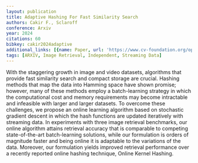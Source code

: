 ```yaml
---
layout: publication
title: Adaptive Hashing For Fast Similarity Search
authors: Cakir F., Sclaroff
conference: Arxiv
year: 2024
citations: 60
bibkey: cakir2024adaptive
additional_links: [{name: Paper, url: 'https://www.cv-foundation.org/openaccess/content_iccv_2015/papers/Cakir_Adaptive_Hashing_for_ICCV_2015_paper.pdf'}]
tags: [ARXIV, Image Retrieval, Independent, Streaming Data]
---
```

With the staggering growth in image and video datasets,
algorithms that provide fast similarity search and compact
storage are crucial. Hashing methods that map the
data into Hamming space have shown promise; however,
many of these methods employ a batch-learning strategy
in which the computational cost and memory requirements
may become intractable and infeasible with larger and
larger datasets. To overcome these challenges, we propose
an online learning algorithm based on stochastic gradient
descent in which the hash functions are updated iteratively
with streaming data. In experiments with three image retrieval
benchmarks, our online algorithm attains retrieval
accuracy that is comparable to competing state-of-the-art
batch-learning solutions, while our formulation is orders
of magnitude faster and being online it is adaptable to the
variations of the data. Moreover, our formulation yields improved
retrieval performance over a recently reported online
hashing technique, Online Kernel Hashing.